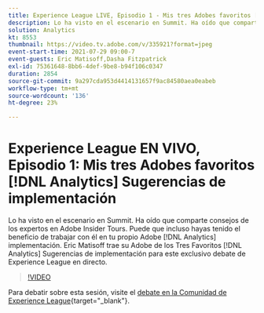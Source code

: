```yaml
---
title: Experience League LIVE, Episodio 1 - Mis tres Adobes favoritos [!DNL Analytics] Sugerencias de implementación
description: Lo ha visto en el escenario en Summit. Ha oído que comparte consejos de los expertos en Adobe Insider Tours. Puede que incluso hayas tenido el beneficio de trabajar con él en tu propio Adobe [!DNL Analytics] implementación. Eric Matisoff trae su Adobe de los Tres Favoritos [!DNL Analytics] Sugerencias de implementación para este exclusivo debate de Experience League en directo.
solution: Analytics
kt: 8553
thumbnail: https://video.tv.adobe.com/v/335921?format=jpeg
event-start-time: 2021-07-29 09:00-7
event-guests: Eric Matisoff,Dasha Fitzpatrick
exl-id: 75361648-8bb6-4def-9be8-b94f106c0347
duration: 2854
source-git-commit: 9a297cda953d4414131657f9ac84580aea0eabeb
workflow-type: tm+mt
source-wordcount: '136'
ht-degree: 23%

---
```


# Experience League EN VIVO, Episodio 1: Mis tres Adobes favoritos [!DNL Analytics] Sugerencias de implementación

Lo ha visto en el escenario en Summit. Ha oído que comparte consejos de los expertos en Adobe Insider Tours. Puede que incluso hayas tenido el beneficio de trabajar con él en tu propio Adobe [!DNL Analytics] implementación. Eric Matisoff trae su Adobe de los Tres Favoritos [!DNL Analytics] Sugerencias de implementación para este exclusivo debate de Experience League en directo.

>[!VIDEO](https://video.tv.adobe.com/v/335921/?quality=12&learn=on)

Para debatir sobre esta sesión, visite el [debate en la Comunidad de Experience League](https://experienceleaguecommunities.adobe.com/t5/adobe-analytics-discussions/questions-and-discussion-for-experience-league-live-ep-1-my/td-p/419498){target="_blank"}.

